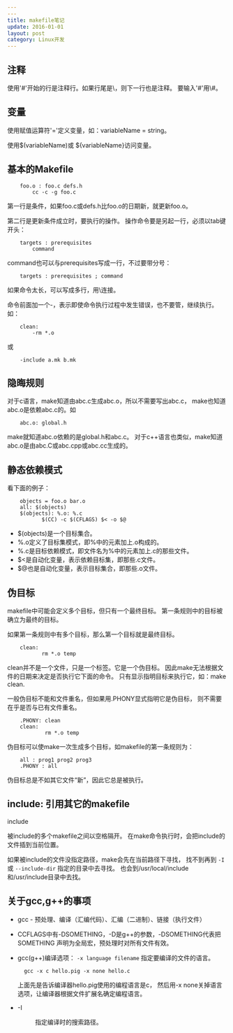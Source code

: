 ```yaml
---
---
title: makefile笔记
update: 2016-01-01
layout: post
category: Linux开发
---
```



## 注释 ##

使用'#'开始的行是注释行。如果行尾是\\，则下一行也是注释。
要输入'#'用\\#。


## 变量 ##

使用赋值运算符'='定义变量，如：variableName = string。

使用$(variableName)或 ${variableName}访问变量。


## 基本的Makefile ##

        foo.o : foo.c defs.h
        	cc -c -g foo.c

第一行是条件，如果foo.c或defs.h比foo.o的日期新，就更新foo.o。

第二行是更新条件成立时，要执行的操作。
操作命令要是另起一行，必须以tab键开头：

        targets : prerequisites
            command

command也可以与prerequisites写成一行，不过要带分号：

        targets : prerequisites ; command

如果命令太长，可以写成多行，用\连接。

命令前面加一个-，表示即使命令执行过程中发生错误，也不要管，继续执行。如：

        clean:
            -rm *.o

或

        -include a.mk b.mk


## 隐晦规则 ##

对于c语言，make知道由abc.c生成abc.o，所以不需要写出abc.c，
make也知道abc.o是依赖abc.c的。如

        abc.o: global.h

make就知道abc.o依赖的是global.h和abc.c。
对于c++语言也类似，make知道abc.o是由abc.C或abc.cpp或abc.cc生成的。


## 静态依赖模式 ##

看下面的例子：

        objects = foo.o bar.o
        all: $(objects)
        $(objects): %.o: %.c
               $(CC) -c $(CFLAGS) $< -o $@

- $(objects)是一个目标集合。
- %.o定义了目标集模式，即%中的元素加上.o构成的。
- %.c是目标依赖模式，即文件名为%中的元素加上.c的那些文件。
- $<是自动化变量，表示依赖目标集，即那些.c文件。
- $@也是自动化变量，表示目标集合，即那些.o文件。


## 伪目标 ##

makefile中可能会定义多个目标，但只有一个最终目标。
第一条规则中的目标被确立为最终的目标。

如果第一条规则中有多个目标，那么第一个目标就是最终目标。

        clean:
               rm *.o temp

clean并不是一个文件，只是一个标签。它是一个伪目标。
因此make无法根据文件的日期来决定是否执行它下面的命令。
只有显示指明目标来执行它，如：make clean.

一般伪目标不能和文件重名，但如果用.PHONY显式指明它是伪目标，
则不需要在乎是否与已有文件重名。

        .PHONY: clean
        clean:
                rm *.o temp

伪目标可以使make一次生成多个目标，如makefile的第一条规则为：

        all : prog1 prog2 prog3
        .PHONY : all

伪目标总是不如其它文件“新”，因此它总是被执行。

## include: 引用其它的makefile ##

  include <files>

被include的多个makefile之间以空格隔开。
在make命令执行时，会把include的文件插到当前位置。

如果被include的文件没指定路径，make会先在当前路径下寻找，
找不到再到 `-I` 或 `--include-dir` 指定的目录中去寻找。
也会到/usr/local/include和/usr/include目录中去找。

## 关于gcc,g++的事项 ##

- gcc - 预处理、编译（汇编代码）、汇编（二进制）、链接（执行文件）
- CCFLAGS中有-DSOMETHING，-D是g++的参数，-DSOMETHING代表把SOMETHING
  声明为全局宏，预处理时对所有文件有效。
- gcc(g++)编译选项： ``-x language filename``	指定要编译的文件的语言。

        gcc -x c hello.pig -x none hello.c

  上面先是告诉编译器hello.pig使用的编程语言是c，
  然后用-x none关掉语言选项，让编译器根据文件扩展名确定编程语言。

- -I <dir>  指定编译时的搜索路径。
